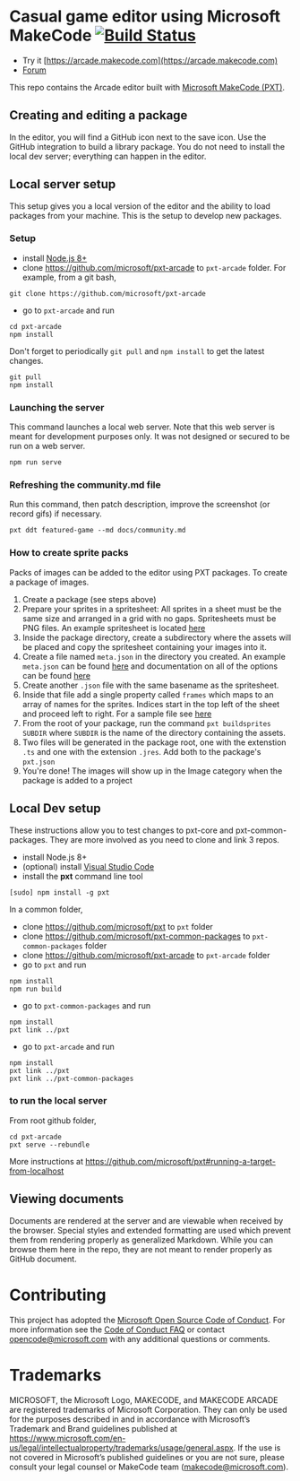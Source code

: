 # Casual game editor using Microsoft MakeCode [![Build Status](https://travis-ci.org/microsoft/pxt-arcade.svg?branch=master)](https://travis-ci.org/microsoft/pxt-arcade)

* Try it [https://arcade.makecode.com](https://arcade.makecode.com)
* [Forum](https://forum.makecode.com)

This repo contains the Arcade editor built with [Microsoft MakeCode (PXT)](https://github.com/microsoft/pxt).

## Creating and editing a package

In the editor, you will find a GitHub icon next to the save icon. Use the GitHub integration to build a library package. You do not need to install the local dev server; everything can happen in the editor.

## Local server setup

This setup gives you a local version of the editor and the ability to load packages from your machine. This is the setup to develop new packages.

### Setup

* install [Node.js 8+](https://nodejs.org/en/download/)
* clone https://github.com/microsoft/pxt-arcade to ``pxt-arcade`` folder. For example, from a git bash,

```
git clone https://github.com/microsoft/pxt-arcade
```

* go to ``pxt-arcade`` and run

```
cd pxt-arcade
npm install
```

Don't forget to periodically ``git pull`` and ``npm install`` to get the latest changes.

```
git pull
npm install
```

### Launching the server

This command launches a local web server. Note that this web server is meant for development purposes only. It was not designed or secured to be run on a web server.

```
npm run serve
```

### Refreshing the community.md file

Run this command, then patch description, improve the screenshot (or record gifs) if necessary.

```
pxt ddt featured-game --md docs/community.md
```


### How to create sprite packs

Packs of images can be added to the editor using PXT packages. To create
a package of images.

1. Create a package (see steps above)
1. Prepare your sprites in a spritesheet: All sprites in a sheet must be
   the same size and arranged in a grid with no gaps. Spritesheets must be
   PNG files. An example spritesheet is located [here](https://github.com/microsoft/pxt-arcade/blob/master/libs/device/smallFood/small.png)
1. Inside the package directory, create a subdirectory where the assets will be
   placed and copy the spritesheet containing your images into it.
1. Create a file named `meta.json` in the directory you created. An example
   `meta.json` can be found [here](https://github.com/microsoft/pxt-arcade/blob/master/libs/device/smallFood/meta.json)
   and documentation on all of the options can be found [here](https://makecode.com/cli/buildsprites)
1. Create another `.json` file with the same basename as the spritesheet.
1. Inside that file add a single property called `frames` which maps to an array of
   names for the sprites. Indices start in the top left of the sheet and proceed
   left to right. For a sample file see [here](https://github.com/microsoft/pxt-arcade/blob/master/libs/device/smallFood/small.json)
1. From the root of your package, run the command `pxt buildsprites SUBDIR`
   where `SUBDIR` is the name of the directory containing the assets.
1. Two files will be generated in the package root, one with the extenstion `.ts`
   and one with the extension `.jres`. Add both to the package's `pxt.json`
1. You're done! The images will show up in the Image category when the package
   is added to a project

## Local Dev setup

These instructions allow you to test changes to pxt-core and pxt-common-packages. They are more involved
as you need to clone and link 3 repos.

* install Node.js 8+
* (optional) install [Visual Studio Code](https://code.visualstudio.com/)
* install the **pxt** command line tool

```
[sudo] npm install -g pxt
```

In a common folder,

* clone https://github.com/microsoft/pxt to ``pxt`` folder
* clone https://github.com/microsoft/pxt-common-packages to ``pxt-common-packages`` folder
* clone https://github.com/microsoft/pxt-arcade to ``pxt-arcade`` folder
* go to ``pxt`` and run

```
npm install
npm run build
```

* go to ``pxt-common-packages`` and run

```
npm install
pxt link ../pxt
```

* go to ``pxt-arcade`` and run

```
npm install
pxt link ../pxt
pxt link ../pxt-common-packages
```

### to run the local server

From root github folder,

```
cd pxt-arcade
pxt serve --rebundle
```

More instructions at https://github.com/microsoft/pxt#running-a-target-from-localhost

## Viewing documents

Documents are rendered at the server and are viewable when received by the browser. Special styles and extended
formatting are used which prevent them from rendering properly as generalized Markdown. While you can browse them
here in the repo, they are not meant to render properly as GitHub document.

# Contributing

This project has adopted the [Microsoft Open Source Code of Conduct](https://opensource.microsoft.com/codeofconduct/). For more information see the [Code of Conduct FAQ](https://opensource.microsoft.com/codeofconduct/faq/) or contact [opencode@microsoft.com](mailto:opencode@microsoft.com) with any additional questions or comments.

# Trademarks

MICROSOFT, the Microsoft Logo, MAKECODE, and MAKECODE ARCADE are registered trademarks of Microsoft Corporation. They can only be used for the purposes described in and in accordance with Microsoft’s Trademark and Brand guidelines published at https://www.microsoft.com/en-us/legal/intellectualproperty/trademarks/usage/general.aspx. If the use is not covered in Microsoft’s published guidelines or you are not sure, please consult your legal counsel or MakeCode team (makecode@microsoft.com).
